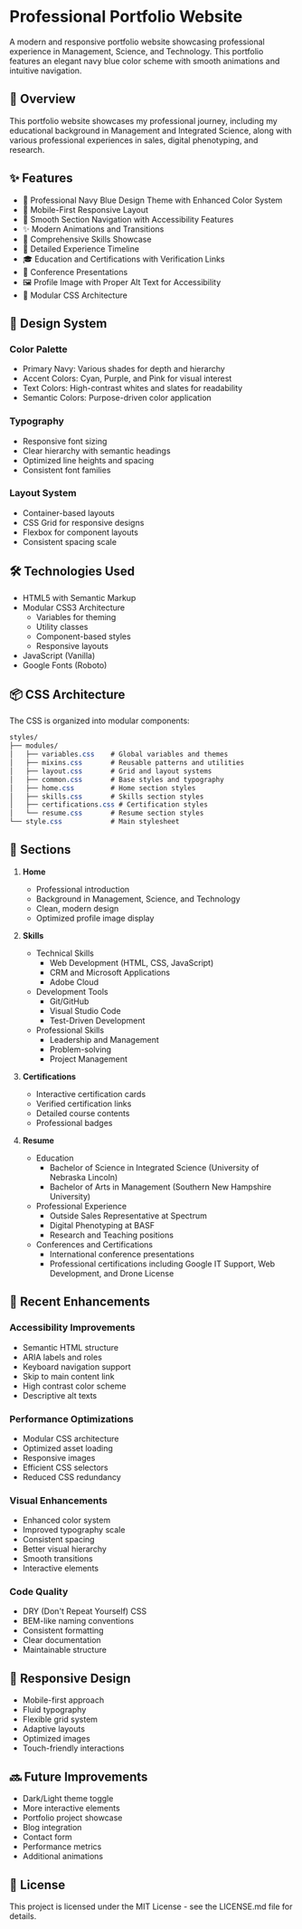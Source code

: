 # Professional Portfolio Website

A modern and responsive portfolio website showcasing professional experience in Management, Science, and Technology. This portfolio features an elegant navy blue color scheme with smooth animations and intuitive navigation.

## 🌟 Overview

This portfolio website showcases my professional journey, including my educational background in Management and Integrated Science, along with various professional experiences in sales, digital phenotyping, and research.

## ✨ Features

- 🎨 Professional Navy Blue Design Theme with Enhanced Color System
- 📱 Mobile-First Responsive Layout
- 🔄 Smooth Section Navigation with Accessibility Features
- ✨ Modern Animations and Transitions
- 📑 Comprehensive Skills Showcase
- 💼 Detailed Experience Timeline
- 🎓 Education and Certifications with Verification Links
- 🎯 Conference Presentations
- 🖼️ Profile Image with Proper Alt Text for Accessibility
- 🎨 Modular CSS Architecture

## 🎨 Design System

### Color Palette
- Primary Navy: Various shades for depth and hierarchy
- Accent Colors: Cyan, Purple, and Pink for visual interest
- Text Colors: High-contrast whites and slates for readability
- Semantic Colors: Purpose-driven color application

### Typography
- Responsive font sizing
- Clear hierarchy with semantic headings
- Optimized line heights and spacing
- Consistent font families

### Layout System
- Container-based layouts
- CSS Grid for responsive designs
- Flexbox for component layouts
- Consistent spacing scale

## 🛠️ Technologies Used

- HTML5 with Semantic Markup
- Modular CSS3 Architecture
  - Variables for theming
  - Utility classes
  - Component-based styles
  - Responsive layouts
- JavaScript (Vanilla)
- Google Fonts (Roboto)

## 📦 CSS Architecture

The CSS is organized into modular components:

```css
styles/
├── modules/
│   ├── variables.css    # Global variables and themes
│   ├── mixins.css       # Reusable patterns and utilities
│   ├── layout.css       # Grid and layout systems
│   ├── common.css       # Base styles and typography
│   ├── home.css         # Home section styles
│   ├── skills.css       # Skills section styles
│   ├── certifications.css # Certification styles
│   └── resume.css       # Resume section styles
└── style.css            # Main stylesheet
```

## 🎯 Sections

1. **Home**
   - Professional introduction
   - Background in Management, Science, and Technology
   - Clean, modern design
   - Optimized profile image display

2. **Skills**
   - Technical Skills
     - Web Development (HTML, CSS, JavaScript)
     - CRM and Microsoft Applications
     - Adobe Cloud
   - Development Tools
     - Git/GitHub
     - Visual Studio Code
     - Test-Driven Development
   - Professional Skills
     - Leadership and Management
     - Problem-solving
     - Project Management

3. **Certifications**
   - Interactive certification cards
   - Verified certification links
   - Detailed course contents
   - Professional badges

4. **Resume**
   - Education
     - Bachelor of Science in Integrated Science (University of Nebraska Lincoln)
     - Bachelor of Arts in Management (Southern New Hampshire University)
   - Professional Experience
     - Outside Sales Representative at Spectrum
     - Digital Phenotyping at BASF
     - Research and Teaching positions
   - Conferences and Certifications
     - International conference presentations
     - Professional certifications including Google IT Support, Web Development, and Drone License

## 🌟 Recent Enhancements

### Accessibility Improvements
- Semantic HTML structure
- ARIA labels and roles
- Keyboard navigation support
- Skip to main content link
- High contrast color scheme
- Descriptive alt texts

### Performance Optimizations
- Modular CSS architecture
- Optimized asset loading
- Responsive images
- Efficient CSS selectors
- Reduced CSS redundancy

### Visual Enhancements
- Enhanced color system
- Improved typography scale
- Consistent spacing
- Better visual hierarchy
- Smooth transitions
- Interactive elements

### Code Quality
- DRY (Don't Repeat Yourself) CSS
- BEM-like naming conventions
- Consistent formatting
- Clear documentation
- Maintainable structure

## 📱 Responsive Design

- Mobile-first approach
- Fluid typography
- Flexible grid system
- Adaptive layouts
- Optimized images
- Touch-friendly interactions

## 🔜 Future Improvements

- Dark/Light theme toggle
- More interactive elements
- Portfolio project showcase
- Blog integration
- Contact form
- Performance metrics
- Additional animations

## 📄 License

This project is licensed under the MIT License - see the LICENSE.md file for details.
